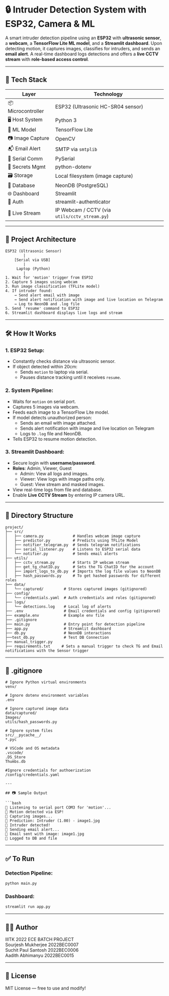 
# 🔒 Intruder Detection System with ESP32, Camera & ML

A smart intruder detection pipeline using an **ESP32** with **ultrasonic sensor**, a **webcam**, a **TensorFlow Lite ML model**, and a **Streamlit dashboard**. Upon detecting motion, it captures images, classifies for intruders, and sends an **email alert**. A real-time dashboard logs detections and offers a **live CCTV stream** with **role-based access control**.

---

## 🚀 Tech Stack

| Layer | Technology |
|------|-------------|
| 📦 Microcontroller | ESP32 (Ultrasonic HC-SR04 sensor) |
| 🖥️ Host System | Python 3 |
| 🤖 ML Model | TensorFlow Lite |
| 📷 Image Capture | OpenCV |
| 📬 Email Alert | SMTP via `smtplib` |
| 📡 Serial Comm | PySerial |
| 🔐 Secrets Mgmt | python-dotenv |
| 🗃️ Storage | Local filesystem (image capture) |
| 🧠 Database | NeonDB (PostgreSQL) |
| 🌐 Dashboard | Streamlit |
| 👥 Auth | streamlit-authenticator |
| 🔁 Live Stream | IP Webcam / CCTV (via `utils/cctv_stream.py`) |

---

## 🧠 Project Architecture

```plaintext
ESP32 (Ultrasonic Sensor)
        |
    [Serial via USB]
        |
     Laptop (Python)
        |
1. Wait for 'motion' trigger from ESP32
2. Capture 5 images using webcam
3. Run image classification (TFLite model)
4. If intruder found:
    → Send alert email with image
    → Send alert notification with image and live location on Telegram
    → Log to NeonDB and .log file
5. Send 'resume' command to ESP32
6. Streamlit dashboard displays live logs and stream
```

---

## 🛠️ How It Works

### 1. **ESP32 Setup**:
   - Constantly checks distance via ultrasonic sensor.
   - If object detected within 20cm:
     - Sends `motion` to laptop via serial.
     - Pauses distance tracking until it receives `resume`.

### 2. **System Pipeline**:
   - Waits for `motion` on serial port.
   - Captures 5 images via webcam.
   - Feeds each image to a TensorFlow Lite model.
   - If model detects unauthorized person:
     - Sends an email with image attached.
     - Sends alert notification with image and live location on Telegram
     - Logs to `.log` file and NeonDB.
   - Tells ESP32 to resume motion detection.

### 3. **Streamlit Dashboard**:
   - Secure login with **username/password**.
   - **Roles**: Admin, Viewer, Guest
     - Admin: View all logs and images.
     - Viewer: View logs with image paths only.
     - Guest: View stream and masked images.
   - View real-time logs from file and database.
   - Enable **Live CCTV Stream** by entering IP camera URL.

---

## 📁 Directory Structure

```
project/
├── src/
│   ├── camera.py             # Handles webcam image capture
│   ├── predictor.py          # Predicts using TFLite Model
│   ├── notifier_telegram.py  # Sends telegram notifications     
│   ├── serial_listener.py    # Listens to ESP32 serial data
│   └── notifier.py           # Sends email alerts
├── utils/
│   ├── cctv_stream.py        # Starts IP webcam stream
│   ├── get_tg_chatID.py      # Sets the TG ChatID for the account
│   ├── import_logs_to_db.py  # Imports the log file values to NeonDB
│   ├── hash_passwords.py     # To get hashed passwords for different roles
├── data/
│   └── captured/         # Stores captured images (gitignored)
├── config/
│   └── credentials.yaml  # Auth credentials and roles (gitignored)
├── logs/
│   └── detections.log    # Local log of alerts
├── .env                  # Email credentials and config (gitignored)
├── example.env           # Example env file                 
├── .gitignore
├── main.py               # Entry point for detection pipeline
├── app.py                # Streamlit dashboard
├── db.py                 # NeonDB interactions
├──test_db.py             # Test DB Connection      
├── manual_trigger.py
├── requirements.txt     # Sets a manual trigger to check TG and Email notifications with the Sensor trigger
```

---

## 🛑 .gitignore

```gitignore
# Ignore Python virtual environments
venv/

# Ignore dotenv environment variables
.env

# Ignore captured image data
data/captured/
Images/
utils/hash_passwords.py

# Ignore system files
src/__pycache__/
*.pyc

# VSCode and OS metadata
.vscode/
.DS_Store
Thumbs.db

#Ignore credentials for authoerization
/config/credentials.yaml    

---

## 📷 Sample Output

```bash
🔌 Listening to serial port COM3 for 'motion'...
🎯 Motion detected via ESP!
📸 Capturing images...
🧠 Prediction: Intruder (1.00) - image1.jpg
🚨 Intruder detected!
📧 Sending email alert...
📨 Email sent with image: image1.jpg
💾 Logged to DB and file
```

---

## ✅ To Run

### Detection Pipeline:
```bash
python main.py
```

### Dashboard:
```bash
streamlit run app.py
```

---

## 👨‍💻 Author

IIITK 2022 ECE BATCH PROJECT  
Sourjesh Mukherjee 2022BEC0007  
Suchit Paul Santosh 2022BEC0006  
Aadith Abhimanyu 2022BEC0015  

---

## 📜 License

MIT License — free to use and modify!
